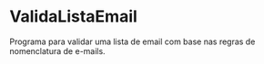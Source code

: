 # ValidaListaEmail
Programa para validar uma lista de email com base nas regras de nomenclatura de e-mails.
